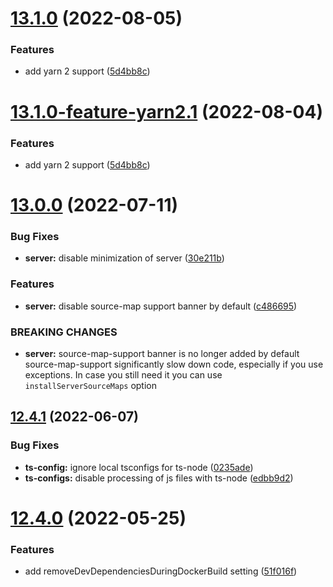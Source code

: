 # [13.1.0](https://git.moscow.alfaintra.net/ef/arui-scripts/compare/v13.0.0...v13.1.0) (2022-08-05)


### Features

* add yarn 2 support ([5d4bb8c](https://git.moscow.alfaintra.net/ef/arui-scripts/commit/5d4bb8c5e4debb3d0db430c094effbedd9b7bcc3))

# [13.1.0-feature-yarn2.1](https://git.moscow.alfaintra.net/ef/arui-scripts/compare/v13.0.0...v13.1.0-feature-yarn2.1) (2022-08-04)


### Features

* add yarn 2 support ([5d4bb8c](https://git.moscow.alfaintra.net/ef/arui-scripts/commit/5d4bb8c5e4debb3d0db430c094effbedd9b7bcc3))

# [13.0.0](https://git.moscow.alfaintra.net/ef/arui-scripts/compare/v12.5.0...v13.0.0) (2022-07-11)


### Bug Fixes

* **server:** disable minimization of server ([30e211b](https://git.moscow.alfaintra.net/ef/arui-scripts/commit/30e211ba8ae306164c33a262f48444972383e2f7))


### Features

* **server:** disable source-map support banner by default ([c486695](https://git.moscow.alfaintra.net/ef/arui-scripts/commit/c486695d30b4fd7c96c891b1920a67db8c47d854))


### BREAKING CHANGES

* **server:** source-map-support banner is no longer added by default
source-map-support significantly slow down code, especially if you use exceptions. In case you still need it you can use `installServerSourceMaps` option

## [12.4.1](https://git.moscow.alfaintra.net/ef/arui-scripts/compare/v12.4.0...v12.4.1) (2022-06-07)


### Bug Fixes

* **ts-config:** ignore local tsconfigs for ts-node ([0235ade](https://git.moscow.alfaintra.net/ef/arui-scripts/commit/0235ade62cbf9d14ac55f7c518ca170fdc7d364e))
* **ts-configs:** disable processing of js files with ts-node ([edbb9d2](https://git.moscow.alfaintra.net/ef/arui-scripts/commit/edbb9d2d23ba1c0f7950fedf5fff394b695c6cd5))

# [12.4.0](https://git.moscow.alfaintra.net/ef/arui-scripts/compare/v12.3.0...v12.4.0) (2022-05-25)


### Features

* add removeDevDependenciesDuringDockerBuild setting ([51f016f](https://git.moscow.alfaintra.net/ef/arui-scripts/commit/51f016f3aad3e2e5e489659d0b26e6005cacdafe))
